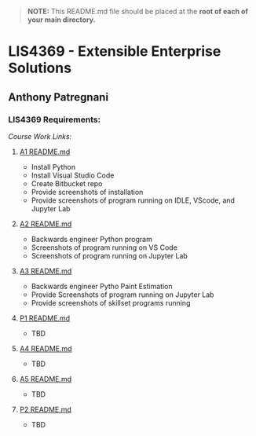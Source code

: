 > **NOTE:** This README.md file should be placed at the **root of each of your main directory.**

# LIS4369 - Extensible Enterprise Solutions

## Anthony Patregnani

### LIS4369 Requirements:

*Course Work Links:*

1. [A1 README.md](a1/README.md "My A1 README.md file")
    - Install Python
    - Install Visual Studio Code
    - Create Bitbucket repo
    - Provide screenshots of installation
    - Provide screenshots of program running on IDLE, VScode, and Jupyter Lab

2. [A2 README.md](a2/README.md "My A2 README.md file")
    - Backwards engineer Python program
    - Screenshots of program running on VS Code
    - Screenshots of program running on Jupyter Lab

3. [A3 README.md](a3/README.md "My A3 README.md file")
    - Backwards engineer Pytho Paint Estimation
    - Provide Screenshots of program running on Jupyter Lab
    - Provide screenshots of skillset programs running

4. [P1 README.md](p1/README.md "My P1 README.md file")
    - TBD

5. [A4 README.md](a4/README.md "My A4 README.md file")
    - TBD

6. [A5 README.md](a5/README.md "My A5 README.md file")
    - TBD

7. [P2 README.md](p2/README.md "My P2 README.md file")
    - TBD
    